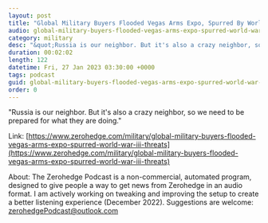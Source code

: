 ```yaml
---
layout: post
title: "Global Military Buyers Flooded Vegas Arms Expo, Spurred By World War III Threats"
audio: global-military-buyers-flooded-vegas-arms-expo-spurred-world-war-iii-threats-0
category: military
desc: "&quot;Russia is our neighbor. But it's also a crazy neighbor, so we need to be prepared for what they are doing.&quot; "
duration: 00:02:02
length: 122
datetime: Fri, 27 Jan 2023 03:30:00 +0000
tags: podcast
guid: global-military-buyers-flooded-vegas-arms-expo-spurred-world-war-iii-threats-0
order: 0
---
```

&quot;Russia is our neighbor. But it's also a crazy neighbor, so we need to be prepared for what they are doing.&quot; 

Link: [https://www.zerohedge.com/military/global-military-buyers-flooded-vegas-arms-expo-spurred-world-war-iii-threats](https://www.zerohedge.com/military/global-military-buyers-flooded-vegas-arms-expo-spurred-world-war-iii-threats)

About: The Zerohedge Podcast is a non-commercial, automated program, designed to give people a way to get news from Zerohedge in an audio format.  I am actively working on tweaking and improving the setup to create a better listening experience (December 2022).  Suggestions are welcome: [zerohedgePodcast@outlook.com](mailto:zerohedgePodcast@outlook.com)